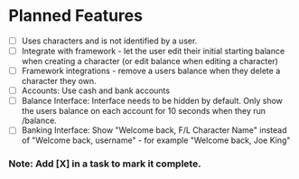 # Planned Features

- [ ] Uses characters and is not identified by a user.
- [ ] Integrate with framework - let the user edit their initial starting balance when creating a character (or edit balance when editing a character)
- [ ] Framework integrations - remove a users balance when they delete a character they own.
- [ ] Accounts: Use cash and bank accounts
- [ ] Balance Interface: Interface needs to be hidden by default. Only show the users balance on each account for 10 seconds when they run /balance.
- [ ] Banking Interface: Show "Welcome back, F/L Character Name" instead of "Welcome back, username" - for example "Welcome back, Joe King"

### Note: Add [X] in a task to mark it complete.
